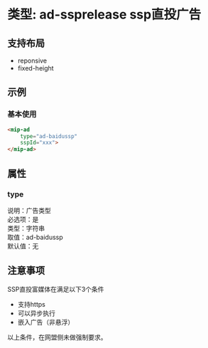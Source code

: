 # 类型: ad-ssprelease ssp直投广告

## 支持布局

- reponsive
- fixed-height

## 示例

### 基本使用

```html
<mip-ad 
    type="ad-baidussp"
    sspId="xxx">
</mip-ad>
```

## 属性

### type

说明：广告类型  
必选项：是  
类型：字符串  
取值：ad-baidussp  
默认值：无

## 注意事项

SSP直投富媒体在满足以下3个条件

- 支持https
- 可以异步执行
- 嵌入广告（非悬浮）

以上条件，在网盟侧未做强制要求。  
